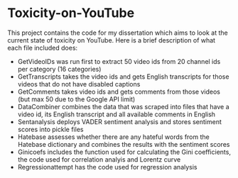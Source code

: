# Toxicity-on-YouTube
This project contains the code for my dissertation which aims to look at the current state of toxicity on YouTube. Here is a brief description of what each file included does:
- GetVideoIDs was run first to extract 50 video ids from 20 channel ids per category (16 categories)
- GetTranscripts takes the video ids and gets English transcripts for those videos that do not have disabled captions
- GetComments takes video ids and gets comments from those videos (but max 50 due to the Google API limit)
- DataCombiner combines the data that was scraped into files that have a video id, its English transcript and all available comments in English
- Sentanalysis deploys VADER sentiment analysis and stores sentiment scores into pickle files
- Hatebase assesses whether there are any hateful words from the Hatebase dictionary and combines the results with the sentiment scores
- Ginicoefs includes the function used for calculating the Gini coefficients, the code used for correlation analyis and Lorentz curve 
- Regressionattempt has the code used for regression analysis

